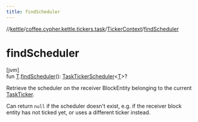 ```yaml
---
title: findScheduler
---
```

//[kettle](../../../index.html)/[coffee.cypher.kettle.tickers.task](../index.html)/[TickerContext](index.html)/[findScheduler](find-scheduler.html)



# findScheduler



[jvm]\
fun [T](index.html).[findScheduler](find-scheduler.html)(): [TaskTickerScheduler](../index.html#-1067649280%2FClasslikes%2F863300109)&lt;[T](index.html)&gt;?



Retrieve the scheduler on the receiver BlockEntity belonging to the current [TaskTicker](../-task-ticker/index.html).



Can return `null` if the scheduler doesn't exist, e.g. if the receiver block entity has not ticked yet, or uses a different ticker instead.




